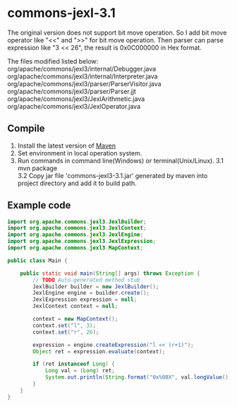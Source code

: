 commons-jexl-3.1
================
The original version does not support bit move operation. So I add bit move operator like "<<" and ">>" for bit move operation. Then parser can parse expression like "3 << 26", the result is 0x0C000000 in Hex format.

The files modified listed below:<br/>
org/apache/commons/jexl3/internal/Debugger.java<br/>
org/apache/commons/jexl3/internal/Interpreter.java<br/>
org/apache/commons/jexl3/parser/ParserVisitor.java<br/>
org/apache/commons/jexl3/parser/Parser.jjt<br/>
org/apache/commons/jexl3/JexlArithmetic.java<br/>
org/apache/commons/jexl3/JexlOperator.java<br/>

## Compile
1.  Install the latest version of [Maven](http://maven.apache.org/)
2.  Set environment in local operation system.
3.  Run commands in command line(Windows) or terminal(Unix/Linux).
3.1 mvn package<br/>
3.2 Copy jar file 'commons-jexl3-3.1.jar' generated by maven into project directory and add it to build path.

## Example code
````java
import org.apache.commons.jexl3.JexlBuilder;
import org.apache.commons.jexl3.JexlContext;
import org.apache.commons.jexl3.JexlEngine;
import org.apache.commons.jexl3.JexlExpression;
import org.apache.commons.jexl3.MapContext;

public class Main {

	public static void main(String[] args) throws Exception {
		// TODO Auto-generated method stub
		JexlBuilder builder = new JexlBuilder();
		JexlEngine engine = builder.create();
		JexlExpression expression = null;
		JexlContext context = null;

		context = new MapContext();
		context.set("l", 3);
		context.set("r", 26);

		expression = engine.createExpression("l << (r+1)");
		Object ret = expression.evaluate(context);

		if (ret instanceof Long) {
			Long val = (Long) ret;
			System.out.println(String.format("0x%08X", val.longValue()));
		}
	}
}
````
